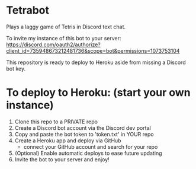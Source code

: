 # Tetrabot
Plays a laggy game of Tetris in Discord text chat.

To invite my instance of this bot to your server:
https://discord.com/oauth2/authorize?client_id=735948673212481736&scope=bot&permissions=1073753104

This repository is ready to deploy to Heroku aside from missing a Discord bot key.

# To deploy to Heroku: (start your own instance)
1. Clone this repo to a PRIVATE repo
2. Create a Discord bot account via the Discord dev portal
3. Copy and paste the bot token to 'token.txt' in YOUR repo
4. Create a Heroku app and deploy via GitHub 
    - connect your GitHub account and search for your repo
5. (Optional) Enable automatic deploys to ease future updating
6. Invite the bot to your server and enjoy!
